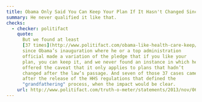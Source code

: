 ```yaml
---
title: Obama Only Said You Can Keep Your Plan If It Hasn't Changed Since the ACA Passed
summary: He never qualified it like that.
checks:
  - checker: politifact
    quote:
      But we found at least
      [37 times](http://www.politifact.com/obama-like-health-care-keep/)
      since Obama’s inauguration where he or a top administration
      official made a variation of the pledge that if you like your
      plan, you can keep it, and we never found an instance in which he
      offered the caveat that it only applies to plans that hadn’t
      changed after the law’s passage. And seven of those 37 cases came
      after the release of the HHS regulations that defined the
      "grandfathering" process, when the impact would be clear.
    url: http://www.politifact.com/truth-o-meter/statements/2013/nov/06/barack-obama/barack-obama-says-what-hed-said-was-you-could-keep/
---
```

